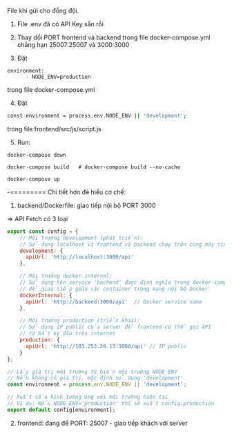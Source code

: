 File khi gửi cho đồng đội. 

1. File .env đã có API Key sẵn rồi
2. Thay dổi PORT frontend và backend trong file docker-compose.yml chẳng hạn 25007:25007 và 3000:3000

3. Đặt 
```
environment:
      - NODE_ENV=production 
```
trong file docker-compose.yml

4. Đặt 
```bash
const environment = process.env.NODE_ENV || 'development';
```
trong file frontend/src/js/script.js

5. Run: 
```
docker-compose down

docker-compose build   # docker-compose build --no-cache

docker-compose up
```



-=========
Chi tiết hơn đẻ hiểu cơ chế: 


1. backend/Dockerfile: giao tiếp nội bộ PORT 3000 

=> API Fetch có 3 loại

```frontend/src/js/config.js
export const config = {
    // Môi trường development (phát triển): 
    // Sử dụng localhost vì frontend và backend chạy trên cùng máy tính
    development: {
      apiUrl: 'http://localhost:3000/api'
    },

    // Môi trường docker internal:
    // Sử dụng tên service 'backend' được định nghĩa trong docker-compose
    // để giao tiếp giữa các container trong mạng nội bộ Docker
    dockerInternal: {
      apiUrl: 'http://backend:3000/api'  // Docker service name
    },

    // Môi trường production (triển khai):
    // Sử dụng IP public của server để frontend có thể gọi API
    // từ bất kỳ đâu trên internet
    production: {
      apiUrl: 'http://103.253.20.13:3000/api' // IP public
    }
};

// Lấy giá trị môi trường từ biến môi trường NODE_ENV
// Nếu không có giá trị, mặc định sử dụng 'development'
const environment = process.env.NODE_ENV || 'development';

// Xuất cấu hình tương ứng với môi trường hiện tại
// Ví dụ: Nếu NODE_ENV='production' thì sẽ xuất config.production
export default config[environment];
```


2. frontend: đang để PORT: 25007 - giao tiếp khách với server 

